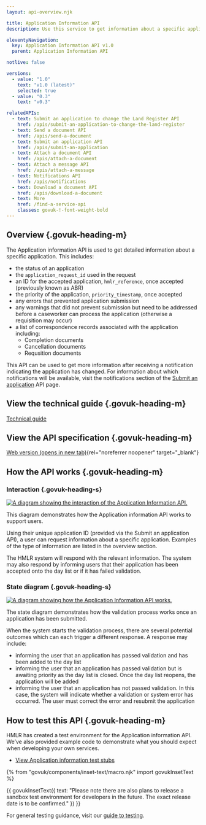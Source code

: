 ```yaml
---
layout: api-overview.njk

title: Application Information API
description: Use this service to get information about a specific application.

eleventyNavigation:
  key: Application Information API v1.0
  parent: Application Information API

notlive: false 

versions:
  - value: "1.0"
    text: "v1.0 (latest)"
    selected: true
  - value: "0.3"
    text: "v0.3"

relatedAPIs:
  - text: Submit an application to change the Land Register API
    href: /apis/submit-an-application-to-change-the-land-register 
  - text: Send a document API
    href: /apis/send-a-document
  - text: Submit an application API
    href: /apis/submit-an-application
  - text: Attach a document API
    href: /apis/attach-a-document
  - text: Attach a message API
    href: /apis/attach-a-message
  - text: Notifications API
    href: /apis/notifications
  - text: Download a document API
    href: /apis/download-a-document
  - text: More
    href: /find-a-service-api
    classes: govuk-!-font-weight-bold
---
```

## Overview {.govuk-heading-m}

The Application information API is used to get detailed information about a specific application. This includes:

- the status of an application
- the `application_request_id` used in the request
- an ID for the accepted application, `hmlr_reference`, once accepted (previously known as ABR)
- the priority of the application, `priority_timestamp`, once accepted
- any errors that prevented application submission
- any warnings that did not prevent submission but need to be addressed before a caseworker can process the application (otherwise a requisition may occur)
- a list of correspondence records associated with the application including:
  - Completion documents
  - Cancellation documents
  - Requsition documents

This API can be used to get more information after receiving a notification indicating the application has changed. For information about which notifications will be available, visit the notifications section of the [Submit an application](/apis/submit-an-application/0.3/technical-guide) API page.

</section>

<section id="view-the-technical-guide">

## View the technical guide {.govuk-heading-m}

[Technical guide](./technical-guide)

</section>

<section id="view-the-api-specification">

## View the API specification {.govuk-heading-m}

[Web version (opens in new tab)](https://landregistry.github.io/bgtechdoc/documents/submit-an-application-to-change-the-register/v1.0/openapi.html#tag/Application-information-API){rel="noreferrer noopener" target="_blank"}

</section>


<section id="how-the-api-works">

## How the API works {.govuk-heading-m}

### Interaction {.govuk-heading-s}

<a target="_blank" href="/assets/images/application-information/1.0/interaction-diagram.drawio.svg">
  <img src="/assets/images/application-information/1.0/interaction-diagram.drawio.svg" alt="A diagram showing the interaction of the Application Information API.">
</a>

This diagram demonstrates how the Application information API works to support users.

Using their unique application ID (provided via the Submit an application API), a user can request information about a specific application. Examples of the type of information are listed in the overview section.

The HMLR system will respond with the relevant information. The system may also respond by informing users that their application has been accepted onto the day list or if it has failed validation.

### State diagram {.govuk-heading-s}
<a markdown="1" target="_blank" href="/assets/images/application-information/1.0/state-diagram.drawio.svg">
  <img alt="A diagram showing how the Application Information API works." src="/assets/images/application-information/1.0/state-diagram.drawio.svg">
</a>

The state diagram demonstrates how the validation process works once an application has been submitted.

When the system starts the validation process, there are several potential outcomes which can each trigger a different response. A response may include:

- informing the user that an application has passed validation and has been added to the day list
- informing the user that an application has passed validation but is awaiting priority as the day list is closed. Once the day list reopens, the application will be added
- informing the user that an application has not passed validation. In this case, the system will indicate whether a validation or system error has occurred. The user must correct the error and resubmit the application

</section>

<section id="how-to-test-this-service-api">

##  How to test this API {.govuk-heading-m}
  
HMLR has created a test environment for the Application information API. We’ve also provided example code to demonstrate what you should expect when developing your own services.

<ul class="govuk-list">
  <li>
    <a class="govuk-link" href="./test-stubs">View Application information test stubs</a>
  </li>
</ul>

{% from "govuk/components/inset-text/macro.njk" import govukInsetText %}

{{ govukInsetText({
  text: "Please note there are also plans to release a sandbox test environment for developers in the future. The exact release date is to be confirmed."
}) }}

For general testing guidance, visit our [guide to testing](/a-guide-to-testing).

</section>
